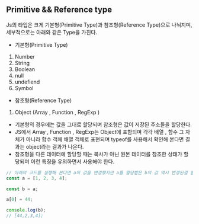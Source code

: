 ## Primitive && Reference type

Js의 타입은 크게 기본형(Primitive Type)과 참조형(Reference Type)으로 나눠지며, 세부적으로는 아래와 같은 Type을 가진다.

- 기본형(Primitive Type)

1. Number
2. String
3. Boolean
4. null
5. undefiend
6. Symbol

- 참조형(Reference Type)

1. Object (Array , Function , RegExp )

- 기본형의 경우에는 값을 그대로 할당되며 참조형은 값이 저장된 주소들을 할당한다.
- JS에서 Array , Function , RegExp는 Object에 포함되며 각각 배열 , 함수 그 자체가 아니라 함수 객체 배열 객체로 표현되며 typeof를 사용해서 확인해 본다면 결과는 object라는 결과가 나온다.
- 참조형을 다른 데이터에 할당할 때는 복사가 아닌 원본 데이터를 참조한 상태가 할당되며 이런 특징을 유의하면서 사용해야 한다.

```jsx
// 아래의 코드를 실행해 본다면 a의 값을 변경했지만 a를 할당받은 b의 값 역시 변경된걸 볼 수 있다.
const a = [1, 2, 3, 4];

const b = a;

a[0] = 44;

console.log(b);
// [44,2,3,4];
```
